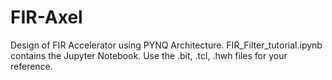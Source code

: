 # FIR-Axel
Design of FIR Accelerator using PYNQ Architecture.
FIR_Filter_tutorial.ipynb contains the Jupyter Notebook.
Use the .bit, .tcl, .hwh files for your reference.
